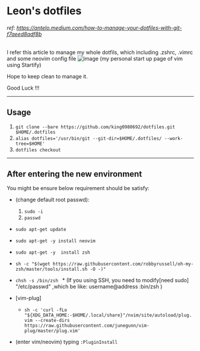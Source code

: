 # Leon's dotfiles 

###### ref: https://antelo.medium.com/how-to-manage-your-dotfiles-with-git-f7aeed8adf8b
I refer this article to manage my whole dotfils, which including .zshrc, .vimrc and some neovim config file 
![image](https://user-images.githubusercontent.com/21136873/113861782-28511800-97da-11eb-93be-f9fc09958c13.png)
(my personal start up page of vim using Startify)

Hope to keep clean to manage it.

Good Luck !!!

--- 
## Usage
1. ```git clone --bare https://github.com/king0980692/dotfiles.git $HOME/.dotfiles```
2. ```alias dotfiles='/usr/bin/git --git-dir=$HOME/.dotfiles/ --work-tree=$HOME'```
3. ```dotfiles checkout```

---
## After entering the new environment
You might be ensure below requirement should be satisfy:
* (change default root passwd):
     1. ```sudo -i```
     2. ```passwd```
* ```sudo apt-get update```
* ```sudo apt-get -y install neovim```
* ```sudo apt-get -y  install zsh```
* ```sh -c "$(wget https://raw.githubusercontent.com/robbyrussell/oh-my-zsh/master/tools/install.sh -O -)"```
* ```chsh -s /bin/zsh ```
      * (If you using SSH, you need to modify[need sudo] "/etc/passwd" ,which be like: username@address :bin/zsh )
* [vim-plug] 
     * ```sh -c 'curl -fLo "${XDG_DATA_HOME:-$HOME/.local/share}"/nvim/site/autoload/plug.vim --create-dirs  https://raw.githubusercontent.com/junegunn/vim-plug/master/plug.vim' ```
      
* (enter vim/neovim) typing ```:PluginInstall```


